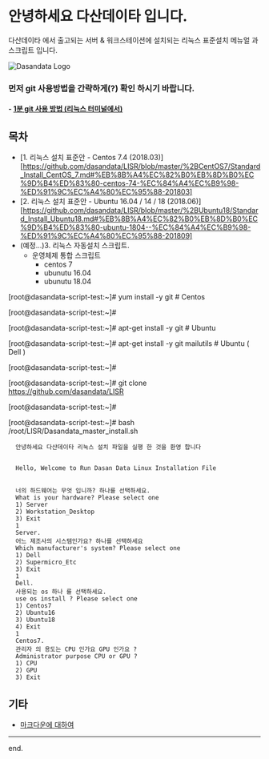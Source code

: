 # 안녕하세요 다산데이타 입니다.  
다산데이타 에서 출고되는 서버 & 워크스테이션에 설치되는 리눅스 표준설치 메뉴얼 과 스크립트 입니다.  

![Dasandata Logo](http://dasandata.co.kr/wp-content/uploads/2019/05/%EB%8B%A4%EC%82%B0%EB%A1%9C%EA%B3%A0_%EC%88%98%EC%A0%951-300x109.jpg)

### 먼저 git 사용방법을 간략하게(?) 확인 하시기 바랍니다.    
#### - [1분 git 사용 방법 (리눅스 터미널에서)][how-to-git]  
[how-to-git]:https://github.com/dasandata/LISR/blob/master/how-to-git.md


## 목차
- [1. 리눅스 설치 표준안 - Centos 7.4 (2018.03)][https://github.com/dasandata/LISR/blob/master/%2BCentOS7/Standard_Install_CentOS_7.md#%EB%8B%A4%EC%82%B0%EB%8D%B0%EC%9D%B4%ED%83%80-centos-74-%EC%84%A4%EC%B9%98-%ED%91%9C%EC%A4%80%EC%95%88-201803]  
- [2. 리눅스 설치 표준안 - Ubuntu 16.04 / 14 / 18 (2018.06)][https://github.com/dasandata/LISR/blob/master/%2BUbuntu18/Standard_Install_Ubuntu18.md#%EB%8B%A4%EC%82%B0%EB%8D%B0%EC%9D%B4%ED%83%80-ubuntu-1804--%EC%84%A4%EC%B9%98-%ED%91%9C%EC%A4%80%EC%95%88-201809]  
- (예정...)3. 리눅스 자동설치 스크립트.
  - 운영체제 통합 스크립트
      - centos 7
      - ubunutu 16.04
      - ubunutu 18.04


[root@dasandata-script-test:~]#  yum install -y git  # Centos

[root@dasandata-script-test:~]#

[root@dasandata-script-test:~]# apt-get install -y git # Ubuntu

[root@dasandata-script-test:~]# apt-get install -y git mailutils  # Ubuntu ( Dell )

[root@dasandata-script-test:~]#

[root@dasandata-script-test:~]# git clone https://github.com/dasandata/LISR

[root@dasandata-script-test:~]#

[root@dasandata-script-test:~]# bash /root/LISR/Dasandata_master_install.sh

      안녕하세요 다산데이타 리눅스 설치 파일을 실행 한 것을 환영 합니다


      Hello, Welcome to Run Dasan Data Linux Installation File


      너의 하드웨어는 무엇 입니까? 하나를 선택하세요.
      What is your hardware? Please select one
      1) Server
      2) Workstation_Desktop
      3) Exit
      1
      Server.
      어느 제조사의 시스템인가요? 하나를 선택하세요
      Which manufacturer's system? Please select one
      1) Dell
      2) Supermicro_Etc
      3) Exit
      1
      Dell.
      사용되는 os 하나 를 선택하세요.
      use os install ? Please select one
      1) Centos7
      2) Ubuntu16
      3) Ubuntu18
      4) Exit
      1
      Centos7.
      관리자 의 용도는 CPU 인가요 GPU 인가요 ?
      Administrator purpose CPU or GPU ?
      1) CPU
      2) GPU
      3) Exit





## 기타
- [마크다운에 대하여][markdown]
***

end.

[centos7]: https://github.com/dasandata/LISR/blob/master/CentOS7/Standard_Install_CentOS_7.md  
[ubuntu]: https://github.com/dasandata/LISR/blob/master/Ubuntu16/Standard_Install_Ubuntu.md  
[markdown]: https://github.com/dasandata/LISR/blob/master/makrdown.md

